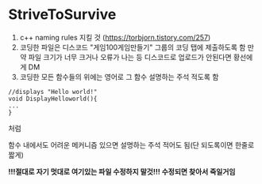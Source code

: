 # StriveToSurvive
1. c++ naming rules 지킬 것 (<https://torbjorn.tistory.com/257>)
2. 코딩한 파일은 디스코드 "게임100게임만들기" 그룹의 코딩 탭에 제출하도록 함
만약 파일 크기가 너무 크거나 오류가 나는 등 디스코드로 업로드가 안된다면 황선에게 DM
3. 코딩한 모든 함수들의 위에는 영어로 그 함수 설명하는 주석 적도록 함
```
//displays "Hello world!"
void DisplayHelloworld(){
...
}
```
처럼

함수 내에서도 어려운 메커니즘 있으면 설명하는 주석 적어도 됨(단 되도록이면 한줄로 짧게)


**!!!절대로 자기 멋대로 여기있는 파일 수정하지 말것!!! 수정되면 찾아서 죽일거임**
